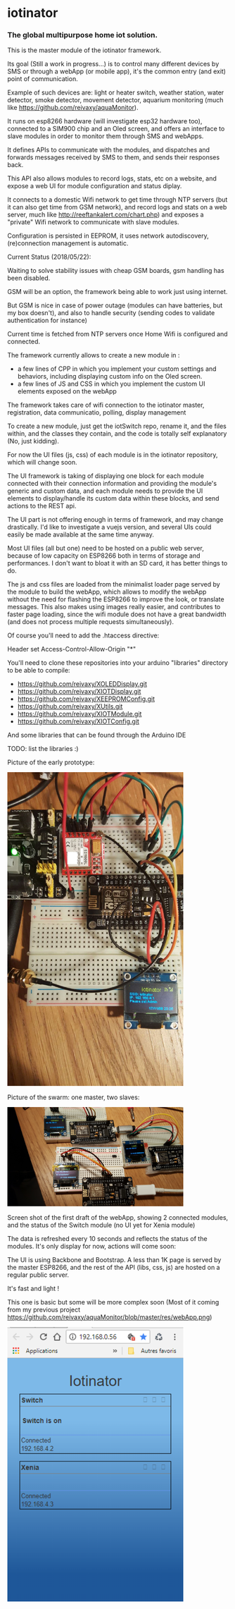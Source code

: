 # iotinator
### The global multipurpose home iot solution.

This is the master module of the iotinator framework.

Its goal (Still a work in progress...) is to control many different devices by SMS or through a webApp (or mobile app), it's the common entry (and exit) point of communication.

Example of such devices are: light or heater switch, weather station, water detector, smoke detector, movement detector, aquarium monitoring (much like https://github.com/reivaxy/aquaMonitor).

It runs on esp8266 hardware (will investigate esp32 hardware too), connected to a SIM900 chip and an Oled screen, and offers an interface to slave modules in order to monitor them through SMS and webApps.

It defines APIs to communicate with the modules, and dispatches and forwards messages received by SMS to them, and sends their responses back.

This API also allows modules to record logs, stats, etc on a website, and expose a web UI for module configuration and status diplay.

It connects to a domestic Wifi network to get time through NTP servers (but it can also get time from GSM network), and record logs and stats on a web server, much like http://reeftankalert.com/chart.php) and exposes a "private" Wifi network to communicate with slave modules.

Configuration is persisted in EEPROM, it uses network autodiscovery, (re)connection management is automatic.


Current Status (2018/05/22):

Waiting to solve stability issues with cheap GSM boards, gsm handling has been disabled.

GSM will be an option, the framework being able to work just using internet.

But GSM is nice in case of power outage (modules can have batteries, but my box doesn't), and also to handle security
(sending codes to validate authentication for instance)

Current time is fetched from NTP servers once Home Wifi is configured and connected.

The framework currently allows to create a new module in :
* a few lines of CPP in which you implement your custom settings and behaviors, including displaying custom info on the Oled screen.
* a few lines of JS and CSS in which you implement the custom UI elements exposed on the webApp

The framework takes care of wifi connection to the iotinator master, registration, data communicatio, polling, display management

To create a new module, just get the iotSwitch repo, rename it, and the files within, and the classes they contain, and the code is totally self explanatory (No, just kidding).

For now the UI files (js, css) of each module is in the iotinator repository, which will change soon.

The UI framework is taking of displaying one block for each module connected with their connection information and providing the module's generic and custom data, and each module needs to provide the UI elements to display/handle its custom data within these blocks, and send actions to the REST api.

The UI part is not offering enough in terms of framework, and may change drastically. I'd like to investigate a vuejs version, and several UIs could easily be made available at the same time anyway.

Most UI files (all but one) need to be hosted on a public web server, because of low capacity on ESP8266 both in terms of storage and performances. I don't want to bloat it with an SD card, it has better things to do.

The js and css files are loaded from the minimalist loader page served by the module to build the webApp, which allows to modify the webApp without the need for flashing the ESP8266 to improve the look, or translate messages. This also makes using images really easier, and contributes to faster page loading, since the wifi module does not have a great bandwidth (and does not process multiple requests simultaneously).

Of course you'll need to add the .htaccess directive:

Header set Access-Control-Allow-Origin "*"


You'll need to clone these repositories into your arduino "libraries" directory to be able to compile:

- https://github.com/reivaxy/XOLEDDisplay.git 
- https://github.com/reivaxy/XIOTDisplay.git
- https://github.com/reivaxy/XEEPROMConfig.git
- https://github.com/reivaxy/XUtils.git
- https://github.com/reivaxy/XIOTModule.git
- https://github.com/reivaxy/XIOTConfig.git

And some libraries that can be found through the Arduino IDE

TODO: list the libraries :)

Picture of the early prototype:

<img src="resources/prototype.jpg" width="400px"/>

Picture of the swarm: one master, two slaves:

<img src="resources/swarm.jpg" width="400px"/>


Screen shot of the first draft of the webApp, showing 2 connected modules, and the status of the Switch module (no UI yet for Xenia module)

The data is refreshed every 10 seconds and reflects the status of the modules. It's only display for now, actions will come soon:

The UI is using Backbone and Bootstrap. A less than 1K page is served by the master ESP8266, and the rest of the API (libs, css, js) are hosted on a regular public server.

It's fast and light !

This one is basic but some will be more complex soon (Most of it coming from my previous project https://github.com/reivaxy/aquaMonitor/blob/master/res/webApp.png)

<img src="resources/webApp.png" width="400px"/>
